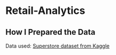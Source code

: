 # Retail-Analytics
## How I Prepared the Data

Data used: [Superstore dataset from Kaggle](https://www.kaggle.com/datasets/vivek468/superstore-dataset-final?resource=download)

